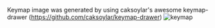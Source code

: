 Keymap image was generated by using caksoylar's awesome keymap-drawer
(https://github.com/caksoylar/keymap-drawer)
![keymap](https://github.com/gabcab556/zmk-config/assets/163676650/e9a2bb42-aa80-40e3-96bf-448fe54f00da)
